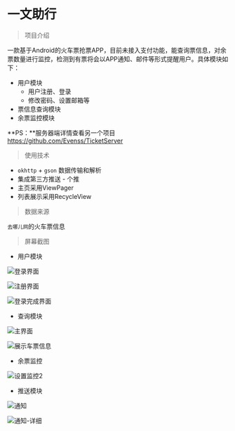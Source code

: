 # 一文助行
>  项目介绍

​	一款基于Android的火车票抢票APP，目前未接入支付功能，能查询票信息，对余票数量进行监控，检测到有票将会以APP通知、邮件等形式提醒用户。具体模块如下：

* 用户模块
  * 用户注册、登录
  * 修改密码、设置邮箱等
* 票信息查询模块
* 余票监控模块

**PS：**服务器端详情查看另一个项目 https://github.com/Evenss/TicketServer

> 使用技术

* `okhttp` + `gson` 数据传输和解析
* 集成第三方推送 - 个推
* 主页采用ViewPager
* 列表展示采用RecycleView

> 数据来源

`去哪儿网`的火车票信息

> 屏幕截图

* 用户模块

![登录界面](C:\Users\Even\OneDrive\毕业文档\毕业论文\APP截图\登录界面.png)

![注册界面](C:\Users\Even\OneDrive\毕业文档\毕业论文\APP截图\注册界面.png)

![登录完成界面](C:\Users\Even\OneDrive\毕业文档\毕业论文\APP截图\登录完成界面.png)

* 查询模块

![主界面](C:\Users\Even\OneDrive\毕业文档\毕业论文\APP截图\主界面.png)

![展示车票信息](C:\Users\Even\OneDrive\毕业文档\毕业论文\APP截图\展示车票信息.png)

* 余票监控

![设置监控2](C:\Users\Even\OneDrive\毕业文档\毕业论文\APP截图\设置监控2.png)

* 推送模块

![通知](C:\Users\Even\OneDrive\毕业文档\毕业论文\APP截图\通知.png)

![通知-详细](C:\Users\Even\OneDrive\毕业文档\毕业论文\APP截图\通知-详细.png)